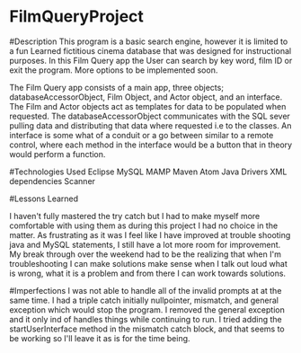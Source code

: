 # FilmQueryProject

#Description
This program is a basic search engine, however it is limited to a fun Learned
fictitious cinema database that was designed for instructional purposes.
In this Film Query app the User can search by key word, film ID or exit the program. More options to be implemented soon.

The Film Query app consists of a main app, three objects; databaseAccessorObject,
Film Object, and Actor object, and an interface. The Film and Actor objects
act as templates for data to be populated when requested. The databaseAccessorObject
communicates with the SQL sever pulling data and distributing that data where requested i.e to the classes. An interface is some what of a conduit or a go between similar to a remote control, where each method in the interface would be a button that in theory would perform a function.



#Technologies Used
Eclipse
MySQL
MAMP
Maven
Atom
Java
Drivers
XML dependencies
Scanner

#Lessons Learned

I haven't fully mastered the try catch but I had to make myself more comfortable with using them as during this project I had no choice in the matter. As frustrating as it
was I feel like I have improved at trouble shooting java and MySQL statements, I still have a lot more room for improvement. My break through over the weekend had to be the realizing that when I'm troubleshooting I can make solutions make sense when I talk out loud what is wrong, what it is a problem and from there I can work towards solutions.

#Imperfections
I was not able to handle all of the invalid prompts at at the same time. I had
a triple catch initially nullpointer, mismatch, and general exception which would
stop the program. I removed the general exception and it only ind of handles things
while continuing to run. I tried adding the startUserInterface method in the mismatch catch block, and that seems to be working so I'll leave it as is for the time being.

